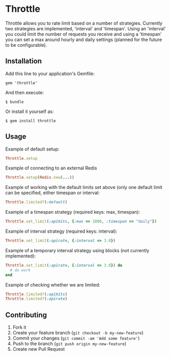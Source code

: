 # Throttle

Throttle allows you to rate limit based on a number of strategies.
Currently two strategies are implemented, 'interval' and 'timespan'.
Using an 'interval' you could limit the number of requests you receive
and using a 'timespan' you can set a max around hourly and daily
settings (planned for the future to be configurable).

## Installation

Add this line to your application's Gemfile:

    gem 'throttle'

And then execute:

    $ bundle

Or install it yourself as:

    $ gem install throttle

## Usage

Example of default setup:

```ruby
Throttle.setup
```

Example of connecting to an external Redis

```ruby
Throttle.setup(Redis.new(...))
```

Example of working with the default limits set above (only one default
limit can be specified, either timespan or interval:

```ruby
Throttle.limited?(:default)
```

Example of a timespan strategy (required keys: max, timespan):

```ruby
Throttle.set_limit(:apihits, {:max => 1000, :timespan => "daily"})
```

Example of interval strategy (required keys: interval):

```ruby
Throttle.set_limit(:apirate, {:interval => 3.0})
```

Example of a temporary interval strategy using blocks (not currently implemented):

```ruby
Throttle.set_limit(:apirate, {:interval => 3.0}) do
  # do work
end
```

Example of checking whether we are limited:

```ruby
Throttle.limited?(:apihits)
Throttle.limited?(:apirate)
```

## Contributing

1. Fork it
2. Create your feature branch (`git checkout -b my-new-feature`)
3. Commit your changes (`git commit -am 'Add some feature'`)
4. Push to the branch (`git push origin my-new-feature`)
5. Create new Pull Request
